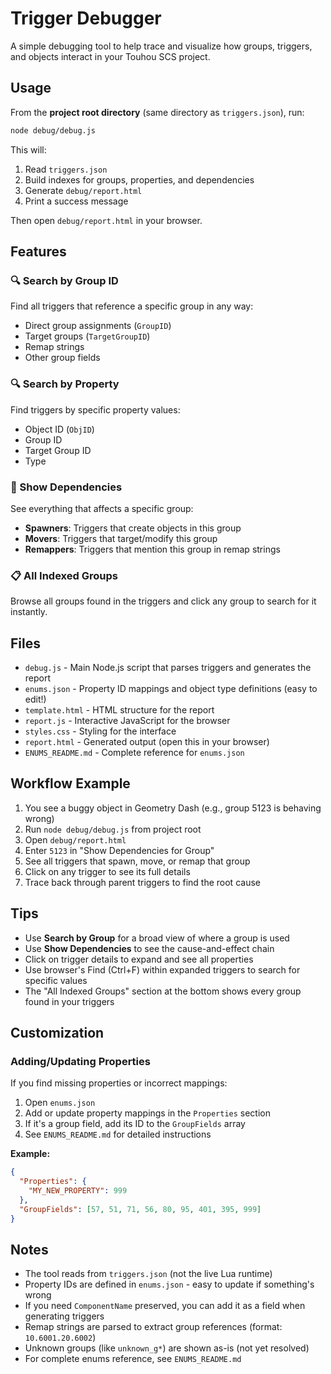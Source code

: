 # Trigger Debugger

A simple debugging tool to help trace and visualize how groups, triggers, and objects interact in your Touhou SCS project.

## Usage

From the **project root directory** (same directory as `triggers.json`), run:

```bash
node debug/debug.js
```

This will:
1. Read `triggers.json`
2. Build indexes for groups, properties, and dependencies
3. Generate `debug/report.html`
4. Print a success message

Then open `debug/report.html` in your browser.

## Features

### 🔍 Search by Group ID
Find all triggers that reference a specific group in any way:
- Direct group assignments (`GroupID`)
- Target groups (`TargetGroupID`)
- Remap strings
- Other group fields

### 🔍 Search by Property
Find triggers by specific property values:
- Object ID (`ObjID`)
- Group ID
- Target Group ID
- Type

### 🔗 Show Dependencies
See everything that affects a specific group:
- **Spawners**: Triggers that create objects in this group
- **Movers**: Triggers that target/modify this group
- **Remappers**: Triggers that mention this group in remap strings

### 📋 All Indexed Groups
Browse all groups found in the triggers and click any group to search for it instantly.

## Files

- `debug.js` - Main Node.js script that parses triggers and generates the report
- `enums.json` - Property ID mappings and object type definitions (easy to edit!)
- `template.html` - HTML structure for the report
- `report.js` - Interactive JavaScript for the browser
- `styles.css` - Styling for the interface
- `report.html` - Generated output (open this in your browser)
- `ENUMS_README.md` - Complete reference for `enums.json`

## Workflow Example

1. You see a buggy object in Geometry Dash (e.g., group 5123 is behaving wrong)
2. Run `node debug/debug.js` from project root
3. Open `debug/report.html`
4. Enter `5123` in "Show Dependencies for Group"
5. See all triggers that spawn, move, or remap that group
6. Click on any trigger to see its full details
7. Trace back through parent triggers to find the root cause

## Tips

- Use **Search by Group** for a broad view of where a group is used
- Use **Show Dependencies** to see the cause-and-effect chain
- Click on trigger details to expand and see all properties
- Use browser's Find (Ctrl+F) within expanded triggers to search for specific values
- The "All Indexed Groups" section at the bottom shows every group found in your triggers

## Customization

### Adding/Updating Properties

If you find missing properties or incorrect mappings:

1. Open `enums.json`
2. Add or update property mappings in the `Properties` section
3. If it's a group field, add its ID to the `GroupFields` array
4. See `ENUMS_README.md` for detailed instructions

**Example:**
```json
{
  "Properties": {
    "MY_NEW_PROPERTY": 999
  },
  "GroupFields": [57, 51, 71, 56, 80, 95, 401, 395, 999]
}
```

## Notes

- The tool reads from `triggers.json` (not the live Lua runtime)
- Property IDs are defined in `enums.json` - easy to update if something's wrong
- If you need `ComponentName` preserved, you can add it as a field when generating triggers
- Remap strings are parsed to extract group references (format: `10.6001.20.6002`)
- Unknown groups (like `unknown_g*`) are shown as-is (not yet resolved)
- For complete enums reference, see `ENUMS_README.md`